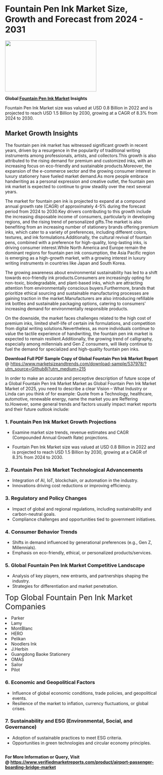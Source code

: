 <H1>Fountain Pen Ink Market Size, Growth and Forecast from 2024 - 2031</H1><img class="aligncenter size-medium wp-image-584254" src="https://thirdeyenews.in/wp-content/uploads/2024/09/Global-Market-Research-300x168.jpeg" alt="" width="300" height="168" /><p><strong>Global&nbsp;<a href="https://www.marketsizeandtrends.com/download-sample/537978/?utm_source=Github8j?utm_medium=215">Fountain Pen Ink Market</a> Insights</strong></p><p>Fountain Pen Ink Market size was valued at USD 0.8 Billion in 2022 and is projected to reach USD 1.5 Billion by 2030, growing at a CAGR of 8.3% from 2024 to 2030.</p><p><h2>Market Growth Insights</h2> <p>The fountain pen ink market has witnessed significant growth in recent years, driven by a resurgence in the popularity of traditional writing instruments among professionals, artists, and collectors.This growth is also attributed to the rising demand for premium and customized inks, with an increasing focus on eco-friendly and sustainable products.Moreover, the expansion of the e-commerce sector and the growing consumer interest in luxury stationery have fueled market demand.As more people embrace handwriting as a personal expression and creative outlet, the fountain pen ink market is expected to continue to grow steadily over the next several years.</p> <p>The market for fountain pen ink is projected to expand at a compound annual growth rate (CAGR) of approximately 4-5% during the forecast period from 2024 to 2030.Key drivers contributing to this growth include the increasing disposable income of consumers, particularly in developing regions, and the rising trend of personalized gifts.The market is also benefiting from an increasing number of stationery brands offering premium inks, which cater to a variety of preferences, including different colors, textures, and ink formulations.Additionally, the cultural revival of fountain pens, combined with a preference for high-quality, long-lasting inks, is driving consumer interest.While North America and Europe remain the dominant regions for fountain pen ink consumption, the Asia Pacific region is emerging as a high-growth market, with a growing interest in luxury writing instruments in countries like Japan and South Korea.</p> <p>The growing awareness about environmental sustainability has led to a shift towards eco-friendly ink products.Consumers are increasingly opting for non-toxic, biodegradable, and plant-based inks, which are attracting attention from environmentally conscious buyers.Furthermore, brands that prioritize ethical sourcing and sustainable manufacturing processes are gaining traction in the market.Manufacturers are also introducing refillable ink bottles and sustainable packaging options, catering to consumers' increasing demand for environmentally responsible products.</p> <p>On the downside, the market faces challenges related to the high cost of premium inks, limited shelf-life of certain ink formulations, and competition from digital writing solutions.Nevertheless, as more individuals continue to value the tactile experience of handwriting, the fountain pen ink market is expected to remain resilient.Additionally, the growing trend of calligraphy, especially among millennials and Gen Z consumers, will likely continue to fuel the demand for specialized and high-quality fountain pen inks.</p> <p><span class=""><strong>Download Full PDF Sample Copy of Global Fountain Pen Ink Market Report</strong> @ <a href="https://www.marketsizeandtrends.com/download-sample/537978/?utm_source=Github8j?utm_medium=215" target="_blank">https://www.marketsizeandtrends.com/download-sample/537978/?utm_source=Github8j?utm_medium=215</a></span></p><p>In order to make an accurate and perceptive description of future scope of a Global&nbsp;Fountain Pen Ink Market Market as Global&nbsp;Fountain Pen Ink Market Market of 2025, you need to describe a clear Vision &ndash; What Industry or Linda can you think of for example: Quote from a Technology, healthcare, automotive, renewable energy, name the market you are Reffering to.However, some general trends and factors usually impact market reports and their future outlook include:</p><h3>1.&nbsp;<strong>Fountain Pen Ink Market Growth Projections</strong></h3><ul><li>Examine market size trends, revenue estimates and CAGR (Compounded Annual Growth Rate) projections.</li><li><p>Fountain Pen Ink Market size was valued at USD 0.8 Billion in 2022 and is projected to reach USD 1.5 Billion by 2030, growing at a CAGR of 8.3% from 2024 to 2030.</p></li></ul><h3>2.&nbsp;<strong>Fountain Pen Ink Market Technological Advancements</strong></h3><ul><li>Integration of AI, IoT, blockchain, or automation in the industry.</li><li>Innovations driving cost reductions or improving efficiency.</li></ul><h3>3.&nbsp;<strong>Regulatory and Policy Changes</strong></h3><ul><li>Impact of global and regional regulations, including sustainability and carbon-neutral goals.</li><li>Compliance challenges and opportunities tied to government initiatives.</li></ul><h3>4.&nbsp;<strong>Consumer Behavior Trends</strong></h3><ul><li>Shifts in demand influenced by generational preferences (e.g., Gen Z, Millennials).</li><li>Emphasis on eco-friendly, ethical, or personalized products/services.</li></ul><h3>5.&nbsp;<strong>Global Fountain Pen Ink Market Competitive Landscape</strong></h3><ul><li>Analysis of key players, new entrants, and partnerships shaping the industry.</li><li>Strategies for differentiation and market penetration.</li></ul><p data-pm-slice="1 1 []"><span style="color: inherit; font-family: inherit; font-size: 25px;">Top Global Fountain Pen Ink Market Companies</span></p><div class="" data-test-id=""><p><li>Parker</li><li> Lamy</li><li> MontBlanc</li><li> HERO</li><li> Pelikan</li><li> Noodlers Ink</li><li> J.Herbin</li><li> Guangdong Baoke Stationery</li><li> OMAS</li><li> Sailor</li><li> Pilot</li></p></div><h3>6.&nbsp;<strong>Economic and Geopolitical Factors</strong></h3><ul><li>Influence of global economic conditions, trade policies, and geopolitical events.</li><li>Resilience of the market to inflation, currency fluctuations, or global crises.</li></ul><h3>7.&nbsp;<strong>Sustainability and ESG (Environmental, Social, and Governance)</strong></h3><ul><li>Adoption of sustainable practices to meet ESG criteria.</li><li>Opportunities in green technologies and circular economy principles.</li></ul><h2><strong style="font-size: 14px;">For More Information or Query, Visit @&nbsp;</strong><a style="background-color: #ffffff; font-size: 14px;" href="https://www.marketsizeandtrends.com/report/fountain-pen-ink-market/" target="_blank">https://www.verifiedmarketreports.com/product/airport-passenger-boarding-bridge-market</a></h2>